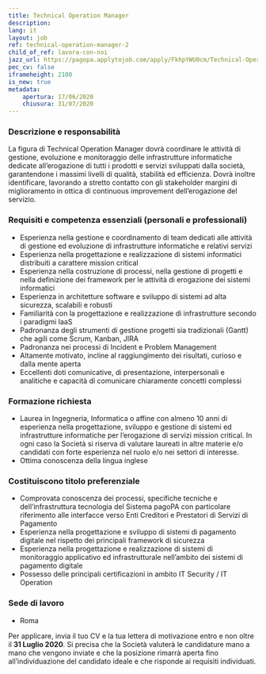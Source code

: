 ```yaml
---
title: Technical Operation Manager
description:
lang: it
layout: job
ref: technical-operation-manager-2
child_of_ref: lavora-con-noi
jazz_url: https://pagopa.applytojob.com/apply/FkhpYWU0cm/Technical-Operation-Manager
pec_cv: false
iframeheight: 2100
is_new: true
metadata:
    apertura: 17/06/2020
    chiusura: 31/07/2020
---
```


### Descrizione e responsabilità

La figura di Technical Operation Manager dovrà coordinare le attività di gestione, evoluzione e monitoraggio delle infrastrutture informatiche dedicate all’erogazione di tutti i  prodotti e servizi sviluppati dalla società, garantendone i massimi livelli di qualità, stabilità ed efficienza. Dovrà inoltre identificare, lavorando a stretto contatto con gli stakeholder margini di miglioramento in ottica di continuous improvement dell’erogazione del servizio.


### Requisiti e competenza essenziali (personali e professionali)

* Esperienza nella gestione e coordinamento di team dedicati alle attività di gestione ed evoluzione di infrastrutture informatiche e relativi servizi
* Esperienza nella progettazione e realizzazione di sistemi informatici distribuiti a carattere mission critical
* Esperienza nella costruzione di processi, nella gestione di progetti e nella definizione dei framework per le attività di erogazione dei sistemi informatici
* Esperienza in architetture software e sviluppo di sistemi ad alta sicurezza, scalabili e robusti
* Familiarità con la progettazione e realizzazione di infrastrutture secondo i paradigmi IaaS
* Padronanza degli strumenti di gestione progetti sia tradizionali (Gantt) che agili come Scrum, Kanban, JIRA
* Padronanza nei processi di Incident e Problem Management
* Altamente motivato, incline al raggiungimento dei risultati, curioso e dalla mente aperta
* Eccellenti doti comunicative, di presentazione, interpersonali e analitiche e capacità di comunicare chiaramente concetti complessi

### Formazione richiesta
* Laurea in Ingegneria, Informatica o affine con almeno 10 anni di esperienza nella progettazione, sviluppo e gestione di sistemi ed infrastrutture informatiche per l’erogazione di servizi mission critical. In ogni caso la Società si riserva di valutare laureati in altre materie e/o candidati con forte esperienza nel ruolo e/o nei settori di interesse.
* Ottima conoscenza della lingua inglese

### Costituiscono titolo preferenziale
* Comprovata conoscenza dei processi, specifiche tecniche e dell’infrastruttura tecnologia del Sistema pagoPA con particolare riferimento alle interfacce verso Enti Creditori e Prestatori di Servizi di Pagamento
* Esperienza nella progettazione e sviluppo di sistemi di pagamento digitale nel rispetto dei principali framework di sicurezza
* Esperienza nella progettazione e realizzazione di sistemi di monitoraggio applicativo ed infrastrutturale nell’ambito dei sistemi di pagamento digitale
* Possesso delle principali certificazioni in ambito IT Security / IT Operation


### Sede di lavoro

* Roma

Per applicare, invia il tuo CV e la tua lettera di motivazione entro e non oltre il **31 Luglio 2020**. Si precisa che la Società valuterà le candidature mano a mano che vengono inviate e che la posizione rimarrà aperta fino all’individuazione del candidato ideale e che risponde ai requisiti individuati.
